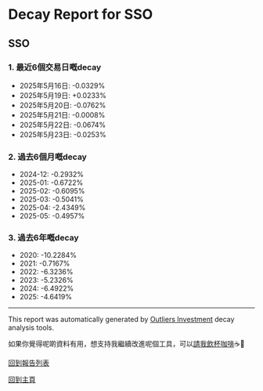 # Decay Report for SSO

## SSO

### 1. 最近6個交易日嘅decay

- 2025年5月16日: -0.0329%
- 2025年5月19日: +0.0233%
- 2025年5月20日: -0.0762%
- 2025年5月21日: -0.0008%
- 2025年5月22日: -0.0674%
- 2025年5月23日: -0.0253%

### 2. 過去6個月嘅decay

- 2024-12: -0.2932%
- 2025-01: -0.6722%
- 2025-02: -0.6095%
- 2025-03: -0.5041%
- 2025-04: -2.4349%
- 2025-05: -0.4957%

### 3. 過去6年嘅decay

- 2020: -10.2284%
- 2021: -0.7167%
- 2022: -6.3236%
- 2023: -5.2326%
- 2024: -6.4922%
- 2025: -4.6419%

------------------------------
This report was automatically generated by [Outliers Investment](https://outliersecon.github.io/Outliers-Investment/) decay analysis tools.

如果你覺得呢啲資料有用，想支持我繼續改進呢個工具，可以[請我飲杯咖啡](https://buymeacoffee.com/outliersecon)☕🙏

[回到報告列表](https://outliersecon.github.io/Outliers-Investment/reports/reports_public)

[回到主頁](https://outliersecon.github.io/Outliers-Investment/)